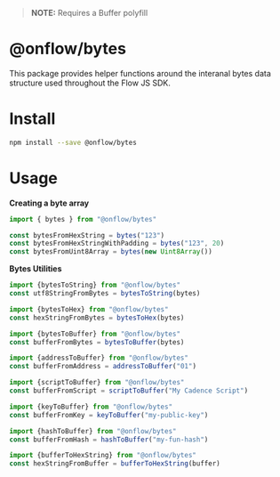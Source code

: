 > **NOTE:** Requires a Buffer polyfill

# @onflow/bytes
This package provides helper functions around the interanal bytes data structure used throughout the Flow JS SDK.

# Install

```bash
npm install --save @onflow/bytes
```

# Usage

**Creating a byte array**

```javascript
import { bytes } from "@onflow/bytes"

const bytesFromHexString = bytes("123")
const bytesFromHexStringWithPadding = bytes("123", 20)
const bytesFromUint8Array = bytes(new Uint8Array())
```

**Bytes Utilities**

```javascript
import {bytesToString} from "@onflow/bytes"
const utf8StringFromBytes = bytesToString(bytes)

import {bytesToHex} from "@onflow/bytes"
const hexStringFromBytes = bytesToHex(bytes)

import {bytesToBuffer} from "@onflow/bytes"
const bufferFromBytes = bytesToBuffer(bytes)
```

```javascript
import {addressToBuffer} from "@onflow/bytes"
const bufferFromAddress = addressToBuffer("01")

import {scriptToBuffer} from "@onflow/bytes"
const bufferFromScript = scriptToBuffer("My Cadence Script")

import {keyToBuffer} from "@onflow/bytes"
const bufferFromKey = keyToBuffer("my-public-key")

import {hashToBuffer} from "@onflow/bytes"
const bufferFromHash = hashToBuffer("my-fun-hash")

import {bufferToHexString} from "@onflow/bytes"
const hexStringFromBuffer = bufferToHexString(buffer)
```
